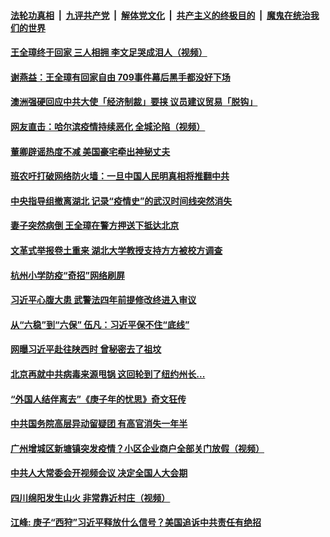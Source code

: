 ####  [法轮功真相](../../../../basic/blob/master/README.md?t=04280631) &nbsp;|&nbsp; [九评共产党](../../../../9ping.md/blob/master/README.md?t=04280631) &nbsp;|&nbsp; [解体党文化](../../../../jtdwh.md/blob/master/README.md?t=04280631)  &nbsp;|&nbsp; [共产主义的终极目的](../../../../gczydzjmd.md/blob/master/README.md?t=04280631) &nbsp;|&nbsp; [魔鬼在统治我们的世界](../../../../mgztzwmdsj.md/blob/master/README.md?t=04280631) 

#### [王全璋终于回家 三人相拥 李文足哭成泪人（视频）](../pages/soh5/371953.md?t=04280631) 
#### [谢燕益：王全璋有回家自由 709事件幕后黑手都没好下场](../pages/soh5/371944.md?t=04280631) 
#### [澳洲强硬回应中共大使「经济制裁」要挟 议员建议贸易「脱钩」](../pages/soh5/371866.md?t=04280631) 
#### [网友直击：哈尔滨疫情持续恶化  全城沦陷（视频）](../pages/soh5/371923.md?t=04280631) 
#### [董卿辟谣热度不减 美国豪宅牵出神秘丈夫](../pages/soh5/371914.md?t=04280631) 
#### [班农吁打破网络防火墙：一旦中国人民明真相将推翻中共](../pages/soh5/371920.md?t=04280631) 
#### [中央指导组撤​​离湖北 记录“疫情史”的武汉时间线突然消失](../pages/soh5/371902.md?t=04280631) 
#### [妻子突然病倒 王全璋在警方押送下抵达北京](../pages/soh5/371905.md?t=04280631) 
#### [文革式举报卷土重来 湖北大学教授支持方方被校方调查](../pages/soh5/371815.md?t=04280631) 
#### [杭州小学防疫“奇招”网络刷屏](../pages/soh5/371854.md?t=04280631) 
#### [习近平心腹大患 武警法四年前提修改终进入审议](../pages/soh5/371845.md?t=04280631) 
#### [从“六稳”到“六保” 伍凡：习近平保不住“底线”](../pages/soh5/371830.md?t=04280631) 
#### [网曝习近平赴往陕西时 曾秘密去了祖坟](../pages/soh5/371824.md?t=04280631) 
#### [北京再就中共病毒来源甩锅 这回轮到了纽约州长...](../pages/soh5/371725.md?t=04280631) 
#### [“外国人结伴离去”《庚子年的忧思》奇文狂传](../pages/soh5/371755.md?t=04280631) 
#### [中共国务院高层异动留疑团  有高官消失一年半](../pages/soh5/371746.md?t=04280631) 
#### [广州增城区新塘镇突发疫情？小区企业商户全部关门放假（视频）](../pages/soh5/371716.md?t=04280631) 
#### [中共人大常委会开视频会议 决定全国人大会期](../pages/soh5/371704.md?t=04280631) 
#### [四川绵阳发生山火  非常靠近村庄（视频）](../pages/soh5/371671.md?t=04280631) 
#### [江峰: 庚子“西狩”习近平释放什么信号？美国追诉中共责任有绝招](../pages/soh5/371662.md?t=04280631) 
